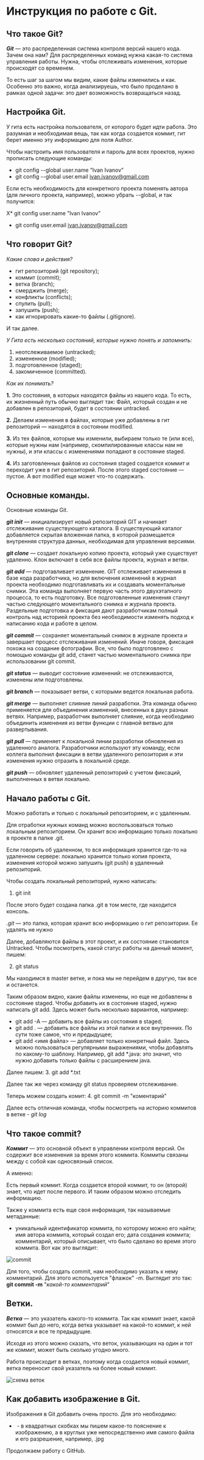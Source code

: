 # Инструкция по работе с Git.

## Что такое Git?

_**Git**_ — это распределенная система контроля версий нашего кода. Зачем она нам? Для распределенных команд нужна какая-то система управления работы. Нужна, чтобы отслеживать изменения, которые происходят со временем. 

То есть шаг за шагом мы видим, какие файлы изменились и как. Особенно это важно, когда анализируешь, что было проделано в рамках одной задачи: это дает возможность возвращаться назад.


## Настройка Git.

У гита есть настройка пользователя, от которого будет идти работа. Это разумная и необходимая вещь, так как когда создается коммит, гит берет именно эту информацию для поля Author.

Чтобы настроить имя пользователя и пароль для всех проектов, нужно прописать следующие команды:

* git config --global user.name ”Ivan Ivanov”
* git config --global user.email ivan.ivanov@gmail.com

Если есть необходимость для конкретного проекта поменять автора (для личного проекта, например), можно убрать --global, и так получится:
 
X* git config user.name ”Ivan Ivanov”
* git config user.email ivan.ivanov@gmail.com

## Что говорит Git? 

*Какие слова и действия?*

* гит репозиторий (git repository);
* коммит (commit);
* ветка (branch);
* смерджить (merge);
* конфликты (conflicts);
* спулить (pull);
* запушить (push);
* как игнорировать какие-то файлы (.gitignore).

И так далее.

*У Гита есть несколько состояний, которые нужно понять и запомнить:*

1. неотслеживаемое (untracked);
2. измененное (modified);
3. подготовленное (staged);
4. закомиченное (committed).

*Как их понимать?*

**1.** Это состояния, в которых находятся файлы из нашего кода. То есть, их жизненный путь обычно выглядит так:
Файл, который создан и не добавлен в репозиторий, будет в состоянии untracked.

**2.** Делаем изменения в файлах, которые уже добавлены в гит репозиторий — находятся в состоянии modified.

**3.** Из тех файлов, которые мы изменили, выбираем только те (или все), которые нужны нам (например, скомпилированные классы нам не нужны), и эти классы с изменениями попадают в состояние staged.

**4.** Из заготовленных файлов из состояния staged создается коммит и переходит уже в гит репозиторий. После этого staged состояние — пустое. А вот modified еще может что-то содержать.

## Основные команды.

Основные команды Git. 

__*git init*__ — инициализирует новый репозиторий GIT и начинает отслеживание существующего каталога. В существующий каталог добавляется скрытая вложенная папка, в которой размещается внутренняя структура данных, необходимая для управления версиями.

__*git clone*__ — создает локальную копию проекта, который уже существует удаленно. Клон включает в себя все файлы проекта, журнал и ветви.

__*git add*__ — подготавливает изменение. GIT отслеживает изменения в базе кода разработчика, но для включения изменений в журнал проекта необходимо подготавливать их и создавать моментальные снимки. Эта команда выполняет первую часть этого двухэтапного процесса, то есть подготовку. Все подготовленные изменения станут частью следующего моментального снимка и журнала проекта. Раздельные подготовка и фиксация дают разработчикам полный контроль над историей проекта без необходимости изменять подход к написанию кода и работе в целом.

__*git commit*__ — сохраняет моментальный снимок в журнале проекта и завершает процесс отслеживания изменений. Иначе говоря, фиксация похожа на создание фотографии. Все, что было подготовлено с помощью команды git add, станет частью моментального снимка при использовании git commit.

__*git status*__ — выводит состояние изменений: не отслеживаются, изменены или подготовлены.

__*git branch*__ — показывает ветви, с которыми ведется локальная работа.

__*git merge*__ — выполняет слияние линий разработки. Эта команда обычно применяется для объединения изменений, внесенных в двух разных ветвях. Например, разработчик выполняет слияние, когда необходимо объединить изменения из ветви функции с главной ветвью для развертывания.

__*git pull*__ — применяет к локальной линии разработки обновления из удаленного аналога. Разработчики используют эту команду, если коллега выполнил фиксации в ветви удаленного репозитория и эти изменения нужно отразить в локальной среде.

__*git push*__ — обновляет удаленный репозиторий с учетом фиксаций, выполненных в ветви локально.

## Начало работы с Git.

Можно работать и только с локальный репозиторием, и с удаленным.

Для отработки нужных команд можно воспользоваться только локальным репозиторием. Он хранит всю информацию только локально в проекте в папке .git.

Если говорить об удаленном, то вся информация хранится где-то на удаленном сервере: локально хранится только копия проекта, изменения которой можно запушить (git push) в удаленный репозиторий.

Чтобы создать локальный репозиторий, нужно написать:
1. git init

После этого будет создана папка .git в том месте, где находится консоль.

*.git* — это папка, которая хранит всю информацию о гит репозитории. Ее удалять не нужно 

Далее, добавляются файлы в этот проект, и их состояние становится Untracked. Чтобы посмотреть, какой статус работы на данный момент, пишем:

2. git status 

Мы находимся в master ветке, и пока мы не перейдем в другую, 
так все и останется.

Таким образом видно, какие файлы изменены, но еще не добавлены в состояние staged. Чтобы добавить их в состояние staged, нужно написать git add. Здесь может быть несколько вариантов, например:
* git add -A — добавить все файлы из состояния в staged;
* git add . — добавить все файлы из этой папки и все внутренних. По сути тоже самое, что и предыдущее;
* git add <имя файла> — добавляет только конкретный файл. Здесь можно пользоваться регулярными выражениями, чтобы добавлять по какому-то шаблону. Например, git add *.java: это значит, что нужно добавить только файлы с расширением java.

Далее пишем:
3. git add *.txt

Далее так же через команду git status проверяем отслеживание.

Теперь можем создать комит:
4. git commit -m "коментарий"

Далее есть отличная команда, чтобы посмотреть на историю коммитов в ветке - *git log*



## Что такое commit?

__*Коммит*__ — это основной объект в управлении контроля версий. Он содержит все изменения за время этого коммита. Коммиты связаны между с собой как односвязный список. 

А именно: 

Есть первый коммит. Когда создается второй коммит, то он (второй) знает, что идет после первого. И таким образом можно отследить информацию. 

Также у коммита есть еще своя информация, так называемые метаданные:
* уникальный идентификатор коммита, по которому можно его найти;
имя автора коммита, который создал его;
дата создания коммита;
комментарий, который описывает, что было сделано во время этого коммита.
Вот как это выглядит:

![commit](commit.jpg)

Для того, чтобы создать commit, нам необходимо указать к нему комментарий. Для этого используется "флажок" -m. Выглядит это так: __git commit -m__ "*какой-то комментарий*"

## Ветки. 

__*Ветка*__ — это указатель какого-то коммита. Так как коммит знает, какой коммит был до него, когда ветка указывает на какой-то коммит, к ней относятся и все те предыдущие. 

Исходя из этого можно сказать, что веток, указывающих на один и тот же коммит, может быть сколько угодно много.

Работа происходит в ветках, поэтому когда создается новый коммит, ветка переносит свой указатель на более новый коммит.

![схема веток](ветки.jpg)

## Как добавить изображение в Git.

Изображения в Git добавить очень просто. Для это необходимо:
* ![]() - в квадратных скобках мы пишем какое-то пояснение к изображению, а в круглых уже непосредственно имя самого файла и его разрешение, например, .jpg

Продолжаем работу с GitHub.
